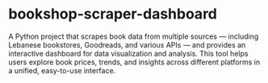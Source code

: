 # bookshop-scraper-dashboard
A Python project that scrapes book data from multiple sources — including Lebanese bookstores, Goodreads, and various APIs — and provides an interactive dashboard for data visualization and analysis. This tool helps users explore book prices, trends, and insights across different platforms in a unified, easy-to-use interface.
